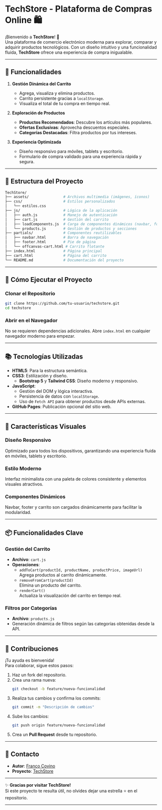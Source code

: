 # **TechStore - Plataforma de Compras Online** 🛍️

¡Bienvenido a **TechStore**! 🎉  
Una plataforma de comercio electrónico moderna para explorar, comparar y adquirir productos tecnológicos. Con un diseño intuitivo y una funcionalidad fluida, **TechStore** ofrece una experiencia de compra inigualable.

---

## 📌 **Funcionalidades**

1. **Gestión Dinámica del Carrito**
   - Agrega, visualiza y elimina productos.
   - Carrito persistente gracias a `localStorage`.
   - Visualiza el total de tu compra en tiempo real.

2. **Exploración de Productos**
   - **Productos Recomendados**: Descubre los artículos más populares.
   - **Ofertas Exclusivas**: Aprovecha descuentos especiales.
   - **Categorías Destacadas**: Filtra productos por tus intereses.

3. **Experiencia Optimizada**
   - Diseño responsivo para móviles, tablets y escritorio.
   - Formulario de compra validado para una experiencia rápida y segura.

---

## 📂 **Estructura del Proyecto**

```bash
TechStore/
├── assets/                # Archivos multimedia (imágenes, íconos)
├── css/                   # Estilos personalizados
│   └── estilos.css
├── js/                    # Lógica de la aplicación
│   ├── auth.js            # Manejo de autenticación
│   ├── cart.js            # Gestión del carrito
│   ├── loadComponents.js  # Carga de componentes dinámicos (navbar, footer, offcanvas)
│   └── products.js        # Gestión de productos y secciones
├── partials/              # Componentes reutilizables
│   ├── navbar.html        # Barra de navegación
│   ├── footer.html        # Pie de página
│   └── offcanvas-cart.html # Carrito flotante
├── index.html             # Página principal
├── cart.html              # Página del carrito
└── README.md              # Documentación del proyecto
```

---

## 🚀 **Cómo Ejecutar el Proyecto**

### **Clonar el Repositorio**
```bash
git clone https://github.com/tu-usuario/techstore.git
cd techstore
```

### **Abrir en el Navegador**
No se requieren dependencias adicionales. Abre `index.html` en cualquier navegador moderno para empezar.

---

## 📚 **Tecnologías Utilizadas**

- **HTML5**: Para la estructura semántica.
- **CSS3**: Estilización y diseño.
  - **Bootstrap 5** y **Tailwind CSS**: Diseño moderno y responsivo.
- **JavaScript**:
  - Gestión del DOM y lógica interactiva.
  - Persistencia de datos con `localStorage`.
  - Uso de `Fetch API` para obtener productos desde APIs externas.
- **GitHub Pages**: Publicación opcional del sitio web.

---

## 🎨 **Características Visuales**

### **Diseño Responsivo**
Optimizado para todos los dispositivos, garantizando una experiencia fluida en móviles, tablets y escritorio.

### **Estilo Moderno**
Interfaz minimalista con una paleta de colores consistente y elementos visuales atractivos.

### **Componentes Dinámicos**
Navbar, footer y carrito son cargados dinámicamente para facilitar la modularidad.

---

## 📦 **Funcionalidades Clave**

### **Gestión del Carrito**
- **Archivo**: `cart.js`
- **Operaciones**:
  - `addToCart(productId, productName, productPrice, imageUrl)`  
    Agrega productos al carrito dinámicamente.
  - `removeFromCart(productId)`  
    Elimina un producto del carrito.
  - `renderCart()`  
    Actualiza la visualización del carrito en tiempo real.

### **Filtros por Categorías**
- **Archivo**: `products.js`
- Generación dinámica de filtros según las categorías obtenidas desde la API.

---

## 🤝 **Contribuciones**

¡Tu ayuda es bienvenida!  
Para colaborar, sigue estos pasos:

1. Haz un fork del repositorio.
2. Crea una rama nueva:  
   ```bash
   git checkout -b feature/nueva-funcionalidad
   ```
3. Realiza tus cambios y confirma los commits:  
   ```bash
   git commit -m "Descripción de cambios"
   ```
4. Sube los cambios:  
   ```bash
   git push origin feature/nueva-funcionalidad
   ```
5. Crea un **Pull Request** desde tu repositorio.

---

## 📧 **Contacto**

- **Autor**: [Franco Covino](https://github.com/covinofran)
- **Proyecto**: [TechStore](https://github.com/covinofran/techstore)

---

✨ **Gracias por visitar TechStore!**  
Si este proyecto te resulta útil, no olvides dejar una estrella ⭐ en el repositorio.

---